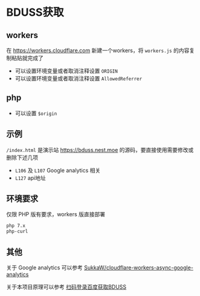 # BDUSS获取

## workers

在 <https://workers.cloudflare.com> 新建一个workers，将 `workers.js` 的内容复制粘贴就完成了

- 可以设置环境变量或者取消注释设置 `ORIGIN`
- 可以设置环境变量或者取消注释设置 `AllowedReferrer`

## php

- 可以设置 `$origin`

## 示例

`/index.html` 是演示站 <https://bduss.nest.moe> 的源码，要直接使用需要修改或删除下述几项

- `L106` 及 `L107` Google analytics 相关
- `L127` api地址

## 环境要求

仅限 PHP 版有要求，workers 版直接部署

```txt
php 7.x
php-curl
```

## 其他

关于 Google analytics 可以参考 [SukkaW/cloudflare-workers-async-google-analytics](https://github.com/SukkaW/cloudflare-workers-async-google-analytics)

关于本项目原理可以参考 [扫码登录百度获取BDUSS](https://blog.nest.moe/2018/07/17/scan-qrcode-to-fetch-bduss/)
